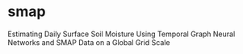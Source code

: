 # smap
 Estimating Daily Surface Soil Moisture Using Temporal Graph Neural Networks and SMAP Data on a Global Grid Scale
